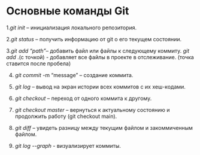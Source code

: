 # Основные команды Git

1.*git init* – инициализация локального репозитория.

2.*git status* – получить информацию от git о его текущем состоянии.

3.*git add “path”*– добавить файл или файлы к следующему коммиту.   *git add* .(с точкой) - добавляет все файлы в проекте в отслеживание. (точка ставится после пробела)

4. *git commit* -m “message” – создание коммита.


5. *git log* – вывод на экран истории всех коммитов с их хеш-кодами.

6. *git checkout* – переход от одного коммита к другому.

7. *git checkout master* – вернуться к актуальному состоянию и продолжить работу (git checkout main).

8. *git diff* – увидеть разницу между текущим файлом и закоммиченным файлом.

9. *git log --graph* - визуализирует коммиты.
